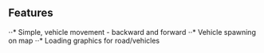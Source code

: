 ## Features
⋅⋅* Simple, vehicle movement - backward and forward 
⋅⋅* Vehicle spawning on map
⋅⋅* Loading graphics for road/vehicles
